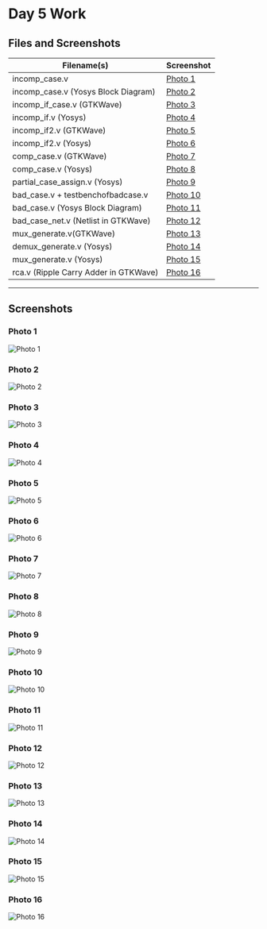 # Day 5 Work

## Files and Screenshots

| Filename(s)                                 | Screenshot |
|---------------------------------------------|------------|
| incomp_case.v                            | [Photo 1](#photo-1) |
| incomp_case.v (Yosys Block Diagram)      | [Photo 2](#photo-2) |
| incomp_if_case.v (GTKWave)            | [Photo 3](#photo-3) |
| incomp_if.v (Yosys)                  | [Photo 4](#photo-4) |
| incomp_if2.v (GTKWave)               | [Photo 5](#photo-5) |
| incomp_if2.v (Yosys)                 | [Photo 6](#photo-6) |
| comp_case.v (GTKWave)                    | [Photo 7](#photo-7) |
| comp_case.v (Yosys)                      | [Photo 8](#photo-8) |
| partial_case_assign.v (Yosys)               | [Photo 9](#photo-9) |
| bad_case.v + testbenchofbadcase.v            | [Photo 10](#photo-10) |
| bad_case.v (Yosys Block Diagram)               | [Photo 11](#photo-11) |
| bad_case_net.v (Netlist in GTKWave)                | [Photo 12](#photo-12) |
| mux_generate.v(GTKWave)                           | [Photo 13](#photo-13) |
| demux_generate.v (Yosys)                   | [Photo 14](#photo-14) |
| mux_generate.v (Yosys)           | [Photo 15](#photo-15) |
| rca.v (Ripple Carry Adder in GTKWave)       | [Photo 16](#photo-16) |

---

## Screenshots

### Photo 1
![Photo 1](https://github.com/Dhiraj4-alt/vsd_RISC_V_week1/blob/day5_Labs/Screenshot_2025-09-27_13-06-41.png)

### Photo 2
![Photo 2](https://github.com/Dhiraj4-alt/vsd_RISC_V_week1/blob/day5_Labs/Screenshot_2025-09-27_13-12-01.png)

### Photo 3
![Photo 3](https://github.com/Dhiraj4-alt/vsd_RISC_V_week1/blob/day5_Labs/Screenshot_2025-09-27_13-37-03.png)

### Photo 4
![Photo 4](https://github.com/Dhiraj4-alt/vsd_RISC_V_week1/blob/day5_Labs/Screenshot_2025-09-27_13-40-28.png)

### Photo 5
![Photo 5](https://github.com/Dhiraj4-alt/vsd_RISC_V_week1/blob/day5_Labs/Screenshot_2025-09-27_13-50-51.png)

### Photo 6
![Photo 6](https://github.com/Dhiraj4-alt/vsd_RISC_V_week1/blob/day5_Labs/Screenshot_2025-09-27_13-52-32.png)

### Photo 7
![Photo 7](https://github.com/Dhiraj4-alt/vsd_RISC_V_week1/blob/day5_Labs/Screenshot_2025-09-27_14-01-50.png)

### Photo 8
![Photo 8](https://github.com/Dhiraj4-alt/vsd_RISC_V_week1/blob/day5_Labs/Screenshot_2025-09-27_14-03-38.png)

### Photo 9
![Photo 9](https://github.com/Dhiraj4-alt/vsd_RISC_V_week1/blob/day5_Labs/Screenshot_2025-09-27_14-52-04.png)

### Photo 10
![Photo 10](https://github.com/Dhiraj4-alt/vsd_RISC_V_week1/blob/day5_Labs/Screenshot_2025-09-27_15-21-59.png)

### Photo 11
![Photo 11](https://github.com/Dhiraj4-alt/vsd_RISC_V_week1/blob/day5_Labs/Screenshot_2025-09-27_15-27-58.png)

### Photo 12
![Photo 12](https://github.com/Dhiraj4-alt/vsd_RISC_V_week1/blob/day5_Labs/Screenshot_2025-09-27_15-30-37.png)

### Photo 13
![Photo 13](https://github.com/Dhiraj4-alt/vsd_RISC_V_week1/blob/day5_Labs/Screenshot_2025-09-27_16-14-28.png)

### Photo 14
![Photo 14](https://github.com/Dhiraj4-alt/vsd_RISC_V_week1/blob/day5_Labs/Screenshot_2025-09-27_16-22-30.png)

### Photo 15
![Photo 15](https://github.com/Dhiraj4-alt/vsd_RISC_V_week1/blob/day5_Labs/Screenshot_2025-09-27_16-24-39.png)

### Photo 16
![Photo 16](https://github.com/Dhiraj4-alt/vsd_RISC_V_week1/blob/day5_Labs/Screenshot_2025-09-27_16-34-15.png)

